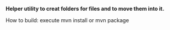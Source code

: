 **Helper utility to creat folders for files and to move them into it.**

How to build:
execute mvn install or mvn package
